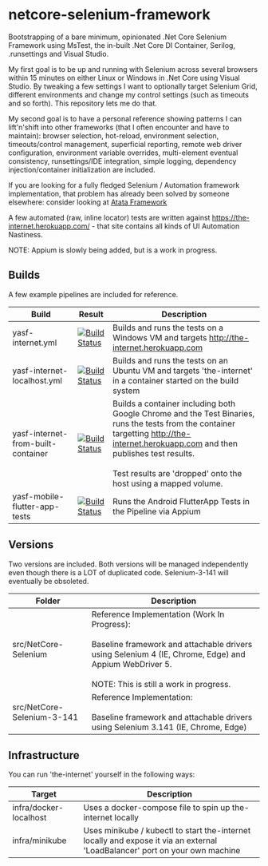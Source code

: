 # netcore-selenium-framework 
Bootstrapping of a bare minimum, opinionated .Net Core Selenium Framework using MsTest, the in-built .Net Core DI Container, Serilog, .runsettings and Visual Studio. 

My first goal is to be up and running with Selenium across several browsers within 15 minutes on either Linux or Windows in .Net Core using Visual Studio. By tweaking a few settings I want to optionally target Selenium Grid, different environments and change my control settings (such as timeouts and so forth). This repository lets me do that. 

My second goal is to have a personal reference showing patterns I can lift'n'shift into other frameworks (that I often encounter and have to maintain): browser selection, hot-reload, environment selection, timeouts/control management, superficial reporting, remote web driver configuration, environment variable overrides, multi-element eventual consistency, runsettings/IDE integration, simple logging, dependency injection/container initialization are included. 

If you are looking for a fully fledged Selenium / Automation framework implementation, that problem has already been solved by someone elsewhere: consider looking at [Atata Framework](https://github.com/atata-framework)

A few automated (raw, inline locator) tests are written against https://the-internet.herokuapp.com/ - that site contains all kinds of UI Automation Nastiness. 

NOTE: Appium is slowly being added, but is a work in progress. 

## Builds
A few example pipelines are included for reference. 

| Build | Result | Description |
| ----- | ------ | ----------- |
| yasf-internet.yml | [![Build Status](https://greyhamwoohoo.visualstudio.com/Public-Automation-Examples/_apis/build/status/yet-another-selenium-framework/yasf-internet?branchName=master)](https://greyhamwoohoo.visualstudio.com/Public-Automation-Examples/_build/latest?definitionId=65&branchName=master) | Builds and runs the tests on a Windows VM and targets http://the-internet.herokuapp.com |
| yasf-internet-localhost.yml | [![Build Status](https://greyhamwoohoo.visualstudio.com/Public-Automation-Examples/_apis/build/status/yet-another-selenium-framework/yasf-internet?branchName=master)](https://greyhamwoohoo.visualstudio.com/Public-Automation-Examples/_build/latest?definitionId=65&branchName=master) | Builds and runs the tests on an Ubuntu VM and targets 'the-internet' in a container started on the build system |
| yasf-internet-from-built-container | [![Build Status](https://greyhamwoohoo.visualstudio.com/Public-Automation-Examples/_apis/build/status/yet-another-selenium-framework/yasf-internet-from-build-container?branchName=update-docker-images)](https://greyhamwoohoo.visualstudio.com/Public-Automation-Examples/_build/latest?definitionId=66&branchName=update-docker-images) | Builds a container including both Google Chrome and the Test Binaries, runs the tests from the container targetting http://the-internet.herokuapp.com and then publishes test results.<br><br>Test results are 'dropped' onto the host using a mapped volume. | 
| yasf-mobile-flutter-app-tests |  [![Build Status](https://greyhamwoohoo.visualstudio.com/Public-Automation-Examples/_apis/build/status/yet-another-selenium-framework/yasf-mobile-flutter-app-tests?branchName=master)](https://greyhamwoohoo.visualstudio.com/Public-Automation-Examples/_build/latest?definitionId=67&branchName=master) | Runs the Android FlutterApp Tests in the Pipeline via Appium |

## Versions
Two versions are included. Both versions will be managed independently even though there is a LOT of duplicated code. Selenium-3-141 will eventually be obsoleted. 

| Folder | Description | 
| ------ | ----------- |
| src/NetCore-Selenium | Reference Implementation (Work In Progress): <br><br>Baseline framework and attachable drivers using Selenium 4  (IE, Chrome, Edge) and Appium WebDriver 5.<br/><br/>NOTE: This is still a work in progress. |
| src/NetCore-Selenium-3-141 | Reference Implementation: <br><br>Baseline framework and attachable drivers using Selenium 3.141  (IE, Chrome, Edge) |

## Infrastructure
You can run 'the-internet' yourself in the following ways: 

| Target | Description |
| ------ | ----------- |
| infra/docker-localhost | Uses a docker-compose file to spin up the-internet locally |
| infra/minikube | Uses minikube / kubectl to start the-internet locally and expose it via an external 'LoadBalancer' port on your own machine |
